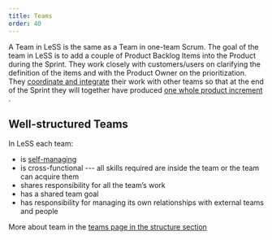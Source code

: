 ```yaml
---
title: Teams
order: 40
---
```


A Team in LeSS is the same as a Team in one-team Scrum. The goal of the team in LeSS is to add a couple of Product Backlog Items into the Product during the Sprint. They work closely with customers/users on clarifying the definition of the items and with the Product Owner on the prioritization. They [coordinate and integrate](coordination-and-integration.html) their work with other teams so that at the end of the Sprint they will together have produced [one whole product increment](../principles/whole-product-focus.html) .

## Well-structured Teams

In LeSS each team:

* is [self-managing](../management/self_managing_teams.html)
* is cross-functional --- all skills required are inside the team or the team can acquire them
* shares responsibility for all the team’s work
* has a shared team goal
* has responsibility for managing its own relationships with external teams and people

More about team in the [teams page in the structure section](../structure/teams.html)

